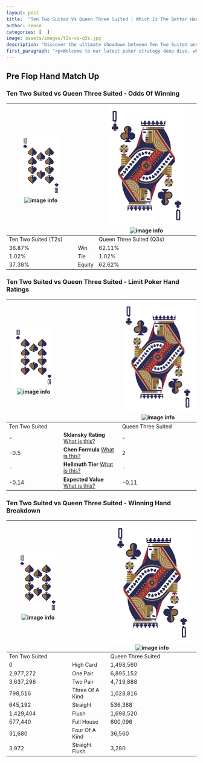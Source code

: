 ```yaml
---
layout: post
title:  "Ten Two Suited Vs Queen Three Suited | Which Is The Better Hand In Poker? A Complete Guide"
author: reece
categories: [  ]
image: assets/images/t2s-vs-q3s.jpg
description: "Discover the ultimate showdown between Ten Two Suited and Queen Three Suited in poker! Uncover the odds, strategies, and scenarios where one hand triumphs over the other. Get ready to up your poker game with this thrilling analysis."
first_paragraph: "<p>Welcome to our latest poker strategy deep dive, where we're pitting two distinct hands against each other in a high-stakes showdown: Ten Two Suited vs Queen Three Suited.</p><p>In the dynamic world of poker, every decision counts, and knowing which hand holds the upper hand is key to your success at the table.</p><p>In this article, we'll dissect these two hands, explore the scenarios where one dominates the other, and equip you with the knowledge to make strategic choices that can tip the odds in your favor.</p><p>Get ready to unravel the intriguing dynamics of these poker hands and elevate your game to new heights.</p>"
---
```




[comment]: # (sp0)

## Pre Flop Hand Match Up

<div class="table hand-ratings" markdown="1"> 



### Ten Two Suited vs Queen Three Suited - Odds Of Winning


    
| ![image info](assets/images/hand1/T.png) ![image info](assets/images/hand1/2s.png) |  | ![image info](assets/images/hand2/Q.png) ![image info](assets/images/hand2/3s.png) |
| -------- | -------- | -------- |
| Ten Two Suited (T2s) |  | Queen Three Suited (Q3s) |
| 36.87% | Win | 62.11% |
| 1.02% | Tie | 1.02% |
| 37.38% | Equity | 62.62% |




[comment]: # (sp1)



### Ten Two Suited vs Queen Three Suited - Limit Poker Hand Ratings


    
| ![image info](assets/images/hand1/T.png) ![image info](assets/images/hand1/2s.png) |  | ![image info](assets/images/hand2/Q.png) ![image info](assets/images/hand2/3s.png) |
| -------- | -------- | -------- |
| Ten Two Suited |  | Queen Three Suited |
| - | **Sklansky Rating** [What is this?](/sklansky-rating-explained) | - |
| -0.5 | **Chen Formula** [What is this?](/chen-formula-explained) | 2 |
| - | **Hellmuth Tier** [What is this?](/Hellmuth-tier-explained) | - |
| -0.14 | **Expected Value** [What is this?](/expected-value-explained) | -0.11 |




[comment]: # (sp2)



### Ten Two Suited vs Queen Three Suited - Winning Hand Breakdown


    
| ![image info](assets/images/hand1/T.png) ![image info](assets/images/hand1/2s.png) |  | ![image info](assets/images/hand2/Q.png) ![image info](assets/images/hand2/3s.png) |
| -------- | -------- | -------- |
| Ten Two Suited |  | Queen Three Suited |
| 0 | High Card | 1,498,560 |
| 2,977,272 | One Pair | 6,895,152 |
| 3,637,296 | Two Pair | 4,719,888 |
| 798,516 | Three Of A Kind | 1,028,816 |
| 645,192 | Straight | 536,388 |
| 1,429,404 | Flush | 1,698,520 |
| 577,440 | Full House | 600,096 |
| 31,680 | Four Of A Kind | 36,560 |
| 3,972 | Straight Flush | 3,280 |




[comment]: # (sp3)



</div>

[comment]: # (sp4)



[comment]: # (sp5)

